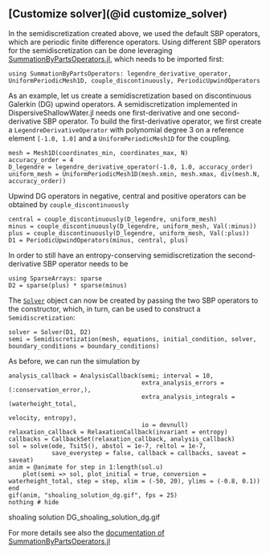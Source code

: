
## [Customize solver](@id customize_solver)

In the semidiscretization created above, we used the default SBP operators, which are periodic finite difference operators. Using different SBP operators for the
semidiscretization can be done leveraging [SummationByPartsOperators.jl](https://github.com/ranocha/SummationByPartsOperators.jl/), which needs to be imported first:

```
using SummationByPartsOperators: legendre_derivative_operator, UniformPeriodicMesh1D, couple_discontinuously, PeriodicUpwindOperators
```

As an example, let us create a semidiscretization based on discontinuous Galerkin (DG) upwind operators. A semidiscretization implemented in DispersiveShallowWater.jl
needs one first-derivative and one second-derivative SBP operator. To build the first-derivative operator, we first create a `LegendreDerivativeOperator` with polynomial
degree 3 on a reference element `[-1.0, 1.0]` and a `UniformPeriodicMesh1D` for the coupling.

```
mesh = Mesh1D(coordinates_min, coordinates_max, N)
accuracy_order = 4
D_legendre = legendre_derivative_operator(-1.0, 1.0, accuracy_order)
uniform_mesh = UniformPeriodicMesh1D(mesh.xmin, mesh.xmax, div(mesh.N, accuracy_order))
```

Upwind DG operators in negative, central and positive operators can be obtained by `couple_discontinuously`

```
central = couple_discontinuously(D_legendre, uniform_mesh)
minus = couple_discontinuously(D_legendre, uniform_mesh, Val(:minus))
plus = couple_discontinuously(D_legendre, uniform_mesh, Val(:plus))
D1 = PeriodicUpwindOperators(minus, central, plus)
```

In order to still have an entropy-conserving semidiscretization the second-derivative SBP operator needs to be

```
using SparseArrays: sparse
D2 = sparse(plus) * sparse(minus)
```

The [`Solver`](@ref) object can now be created by passing the two SBP operators to the constructor, which, in turn, can be used to construct a `Semidiscretization`:

```
solver = Solver(D1, D2)
semi = Semidiscretization(mesh, equations, initial_condition, solver, boundary_conditions = boundary_conditions)
```

As before, we can run the simulation by

```
analysis_callback = AnalysisCallback(semi; interval = 10,
                                     extra_analysis_errors = (:conservation_error,),
                                     extra_analysis_integrals = (waterheight_total,
                                                                 velocity, entropy),
                                     io = devnull)
relaxation_callback = RelaxationCallback(invariant = entropy)
callbacks = CallbackSet(relaxation_callback, analysis_callback)
sol = solve(ode, Tsit5(), abstol = 1e-7, reltol = 1e-7,
            save_everystep = false, callback = callbacks, saveat = saveat)
anim = @animate for step in 1:length(sol.u)
    plot(semi => sol, plot_initial = true, conversion = waterheight_total, step = step, xlim = (-50, 20), ylims = (-0.8, 0.1))
end
gif(anim, "shoaling_solution_dg.gif", fps = 25)
nothing # hide
```


shoaling solution DG_shoaling_solution_dg.gif


For more details see also the [documentation of SummationByPartsOperators.jl](https://ranocha.de/SummationByPartsOperators.jl/stable/)